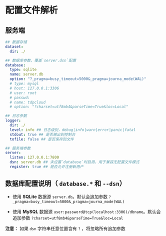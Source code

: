 # 配置文件解析

## 服务端

```yaml
## 数据存储
dataset:
  dir: ./

## 数据库参数，覆盖`server.dsn`配置
database:
  type: sqlite
  name: server.db
  option: "?_pragma=busy_timeout=5000&_pragma=journa_mode(WAL)"
  # type: mysql
  # host: 127.0.0.1:3306
  # user: root
  # passwd:
  # name: tdpcloud
  # option: "?charset=utf8mb4&parseTime=True&loc=Local"

## 日志参数
logger:
  dir: ./
  level: info ## 日志级别，debug|info|warn|error|panic|fatal
  stdout: true ## 是否输出到控制台
  tofile: false ## 是否保存到文件

## 服务端参数
server:
  listen: 127.0.0.1:7800
  dsn: server.db ## 未设置`database`时启用，用于兼容无配置文件模式
  register: true ## 是否允许注册新用户
```

## 数据库配置说明（ `database.*` 和 `--dsn`）

- 使用 **SQLite** 数据源 `server.db`。默认会追加参数 `?_pragma=busy_timeout=5000&_pragma=journa_mode(WAL)`

- 使用 **MySQL**  数据源 `user:password@tcp(localhost:3306)/dbname`。默认会追加参数 `?charset=utf8mb4&parseTime=True&loc=Local`

**注意：** 如果 `dsn` 字符串任意位置含有 `?` ，将忽略所有追加参数
